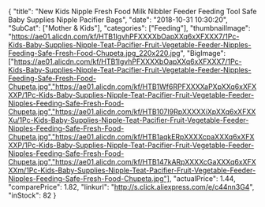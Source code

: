{
	"title": "New Kids Nipple Fresh Food Milk Nibbler Feeder Feeding Tool Safe Baby Supplies Nipple Pacifier Bags",
	"date": "2018-10-31 10:30:20",
	"SubCat": ["Mother & Kids"],
	"categories": ["Feeding"],
	"thumbnailImage": "https://ae01.alicdn.com/kf/HTB1lgvhPFXXXXbOapXXq6xXFXXX7/1Pc-Kids-Baby-Supplies-Nipple-Teat-Pacifier-Fruit-Vegetable-Feeder-Nipples-Feeding-Safe-Fresh-Food-Chupeta.jpg_220x220.jpg",
	"BigImage": ["https://ae01.alicdn.com/kf/HTB1lgvhPFXXXXbOapXXq6xXFXXX7/1Pc-Kids-Baby-Supplies-Nipple-Teat-Pacifier-Fruit-Vegetable-Feeder-Nipples-Feeding-Safe-Fresh-Food-Chupeta.jpg","https://ae01.alicdn.com/kf/HTB1Wf6RPFXXXXaPXpXXq6xXFXXXP/1Pc-Kids-Baby-Supplies-Nipple-Teat-Pacifier-Fruit-Vegetable-Feeder-Nipples-Feeding-Safe-Fresh-Food-Chupeta.jpg","https://ae01.alicdn.com/kf/HTB107I9RpXXXXXiXpXXq6xXFXXXu/1Pc-Kids-Baby-Supplies-Nipple-Teat-Pacifier-Fruit-Vegetable-Feeder-Nipples-Feeding-Safe-Fresh-Food-Chupeta.jpg","https://ae01.alicdn.com/kf/HTB1aqkERpXXXXcpaXXXq6xXFXXXP/1Pc-Kids-Baby-Supplies-Nipple-Teat-Pacifier-Fruit-Vegetable-Feeder-Nipples-Feeding-Safe-Fresh-Food-Chupeta.jpg","https://ae01.alicdn.com/kf/HTB147kARpXXXXcGaXXXq6xXFXXXm/1Pc-Kids-Baby-Supplies-Nipple-Teat-Pacifier-Fruit-Vegetable-Feeder-Nipples-Feeding-Safe-Fresh-Food-Chupeta.jpg"],
	"actualPrice": 1.44,
	"comparePrice": 1.82,
	"linkurl": "http://s.click.aliexpress.com/e/c44nn3G4",
	"inStock": 82
}
